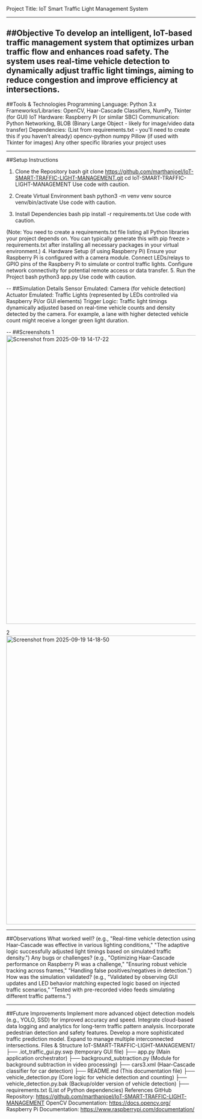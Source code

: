 Project Title: IoT Smart Traffic Light Management System


----
##Objective
To develop an intelligent, IoT-based traffic management system that optimizes urban traffic flow and enhances road safety. The system uses real-time vehicle detection to dynamically adjust traffic light timings, aiming to reduce congestion and improve efficiency at intersections.
--
##Tools & Technologies
Programming Language: Python 3.x
Frameworks/Libraries: OpenCV, Haar-Cascade Classifiers, NumPy, Tkinter (for GUI)
IoT Hardware: Raspberry Pi (or similar SBC)
Communication: Python Networking, BLOB (Binary Large Object - likely for image/video data transfer)
Dependencies: (List from requirements.txt - you'll need to create this if you haven't already)
opencv-python
numpy
Pillow (if used with Tkinter for images)
Any other specific libraries your project uses

---
##Setup Instructions
1. Clone the Repository
bash
git clone https://github.com/marthanjoel/IoT-SMART-TRAFFIC-LIGHT-MANAGEMENT.git
cd IoT-SMART-TRAFFIC-LIGHT-MANAGEMENT
Use code with caution.

2. Create Virtual Environment
bash
python3 -m venv venv
source venv/bin/activate
Use code with caution.

3. Install Dependencies
bash
pip install -r requirements.txt
Use code with caution.

(Note: You need to create a requirements.txt file listing all Python libraries your project depends on. You can typically generate this with pip freeze > requirements.txt after installing all necessary packages in your virtual environment.)
4. Hardware Setup (if using Raspberry Pi)
Ensure your Raspberry Pi is configured with a camera module.
Connect LEDs/relays to GPIO pins of the Raspberry Pi to simulate or control traffic lights.
Configure network connectivity for potential remote access or data transfer.
5. Run the Project
bash
python3 app.py
Use code with caution.


--
##Simulation Details
Sensor Emulated: Camera (for vehicle detection)
Actuator Emulated: Traffic Lights (represented by LEDs controlled via Raspberry Pi/or GUI elements)
Trigger Logic: Traffic light timings dynamically adjusted based on real-time vehicle counts and density detected by the camera. For example, a lane with higher detected vehicle count might receive a longer green light duration.


--
##Screenshots
1<img width="1366" height="768" alt="Screenshot from 2025-09-19 14-17-22" src="https://github.com/user-attachments/assets/1fea764d-ad3e-4e0a-a92a-fd1c93c414c0" />

 2<img width="1366" height="768" alt="Screenshot from 2025-09-19 14-18-50" src="https://github.com/user-attachments/assets/08329b8e-8d5a-4fa6-af06-08747a824c39" />

---
##Observations
What worked well? (e.g., "Real-time vehicle detection using Haar-Cascade was effective in various lighting conditions," "The adaptive logic successfully adjusted light timings based on simulated traffic density.")
Any bugs or challenges? (e.g., "Optimizing Haar-Cascade performance on Raspberry Pi was a challenge," "Ensuring robust vehicle tracking across frames," "Handling false positives/negatives in detection.")
How was the simulation validated? (e.g., "Validated by observing GUI updates and LED behavior matching expected logic based on injected traffic scenarios," "Tested with pre-recorded video feeds simulating different traffic patterns.")


----
##Future Improvements
Implement more advanced object detection models (e.g., YOLO, SSD) for improved accuracy and speed.
Integrate cloud-based data logging and analytics for long-term traffic pattern analysis.
Incorporate pedestrian detection and safety features.
Develop a more sophisticated traffic prediction model.
Expand to manage multiple interconnected intersections.
Files & Structure
IoT-SMART-TRAFFIC-LIGHT-MANAGEMENT/
├── .iot_traffic_gui.py.swp (temporary GUI file)
├── app.py                  (Main application orchestrator)
├── background_subtraction.py (Module for background subtraction in video processing)
├── cars3.xml               (Haar-Cascade classifier for car detection)
├── README.md               (This documentation file)
├── vehicle_detection.py    (Core logic for vehicle detection and counting)
├── vehicle_detection.py.bak (Backup/older version of vehicle detection)
├── requirements.txt        (List of Python dependencies)
References
GitHub Repository: https://github.com/marthanjoel/IoT-SMART-TRAFFIC-LIGHT-MANAGEMENT
OpenCV Documentation: https://docs.opencv.org/
Raspberry Pi Documentation: https://www.raspberrypi.com/documentation/
